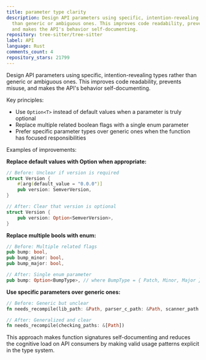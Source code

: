 ```yaml
---
title: parameter type clarity
description: Design API parameters using specific, intention-revealing types rather
  than generic or ambiguous ones. This improves code readability, prevents misuse,
  and makes the API's behavior self-documenting.
repository: tree-sitter/tree-sitter
label: API
language: Rust
comments_count: 4
repository_stars: 21799
---
```


Design API parameters using specific, intention-revealing types rather than generic or ambiguous ones. This improves code readability, prevents misuse, and makes the API's behavior self-documenting.

Key principles:
- Use `Option<T>` instead of default values when a parameter is truly optional
- Replace multiple related boolean flags with a single enum parameter
- Prefer specific parameter types over generic ones when the function has focused responsibilities

Examples of improvements:

**Replace default values with Option when appropriate:**
```rust
// Before: Unclear if version is required
struct Version {
    #[arg(default_value = "0.0.0")]
    pub version: SemverVersion,
}

// After: Clear that version is optional
struct Version {
    pub version: Option<SemverVersion>,
}
```

**Replace multiple bools with enum:**
```rust
// Before: Multiple related flags
pub bump: bool,
pub bump_minor: bool, 
pub bump_major: bool,

// After: Single enum parameter
pub bump: Option<BumpType>, // where BumpType = { Patch, Minor, Major }
```

**Use specific parameters over generic ones:**
```rust
// Before: Generic but unclear
fn needs_recompile(lib_path: &Path, parser_c_path: &Path, scanner_path: &Option<PathBuf>, external_files_paths: &[PathBuf])

// After: Generalized and clear
fn needs_recompile(checking_paths: &[Path])
```

This approach makes function signatures self-documenting and reduces the cognitive load on API consumers by making valid usage patterns explicit in the type system.